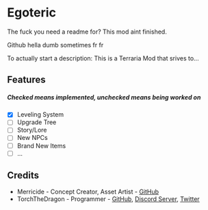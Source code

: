 # Egoteric
The fuck you need a readme for? This mod aint finished.

Github hella dumb sometimes fr fr


To actually start a description:
This is a Terraria Mod that srives to...
## Features
##### Checked means implemented, unchecked means being worked on
 - [x] Leveling System
 - [ ] Upgrade Tree
 - [ ] Story/Lore
 - [ ] New NPCs
 - [ ] Brand New Items
 - [ ] ...

## Credits
- Merricide - Concept Creator, Asset Artist - [GitHub](https://github.com/Merricide)
- TorchTheDragon - Programmer - [GitHub](https://github.com/TorchTheDragon), [Discord Server](https://discord.gg/XBFqJk7Vtp), [Twitter](https://twitter.com/TorchTheDwagon)
